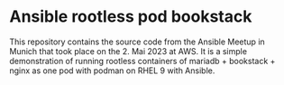 # Ansible rootless pod bookstack

This repository contains the source code from the Ansible Meetup in Munich that took place on the 2. Mai 2023 at AWS. It is a simple demonstration of running rootless containers of mariadb + bookstack + nginx as one pod with podman on RHEL 9 with Ansible.